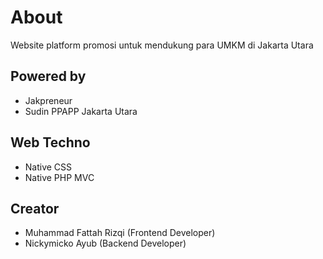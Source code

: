 # About
Website platform promosi untuk mendukung para UMKM di Jakarta Utara

## Powered by
- Jakpreneur
- Sudin PPAPP Jakarta Utara

## Web Techno
- Native CSS
- Native PHP MVC

## Creator
- Muhammad Fattah Rizqi (Frontend Developer)
- Nickymicko Ayub (Backend Developer)
